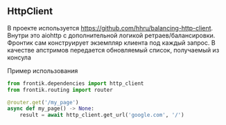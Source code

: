 ## HttpClient

В проекте используется https://github.com/hhru/balancing-http-client. 
Внутри это aiohttp с дополнительной логикой ретраев/балансировки.
Фронтик сам конструирует экземпляр клиента под каждый запрос. 
В качестве апстримов передается обновляемый список, получаемый из консула

Пример использования
```python
from frontik.dependencies import http_client
from frontik.routing import router

@router.get('/my_page')
async def my_page() -> None:
    result = await http_client.get_url('google.com', '/')
```
